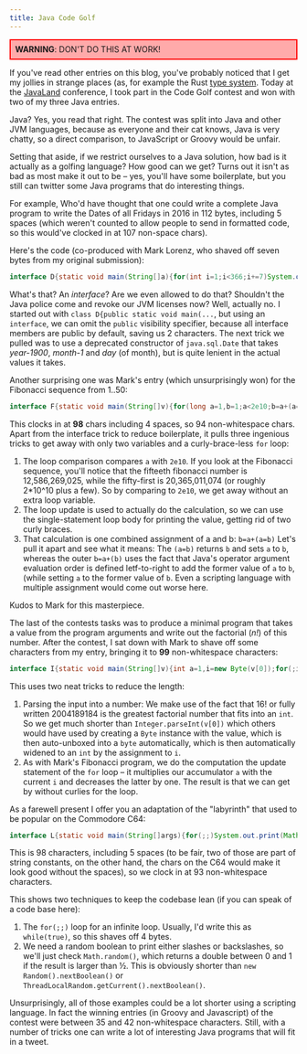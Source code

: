 ```yaml
---
title: Java Code Golf
---
```


<div style="border: 2px solid red; background: #faa; padding: 1ex;"><b>WARNING</b>: DON'T DO THIS AT WORK!</div>


If you've read other entries on this blog, you've probably noticed that I get my
jollies in strange places (as, for example the Rust 
[type system](/2015/12/12/types.html). Today at the 
[JavaLand](https://javaland.eu) conference, I took part in the Code Golf contest
and won with two of my three Java entries.

Java? Yes, you read that right. The contest was split into Java and other JVM
languages, because as everyone and their cat knows, Java is very chatty, so a
direct comparison, to JavaScript or Groovy would be unfair.

Setting that aside, if we restrict ourselves to a Java solution, how bad is it
actually as a golfing language? How good can we get? Turns out it isn't as bad
as most make it out to be – yes, you'll have some boilerplate, but you still can
twitter some Java programs that do interesting things.

For example, Who'd have thought that one could write a complete Java program to 
write the Dates of all Fridays in 2016 in 112 bytes, including 5 spaces (which 
weren't counted to allow people to send in formatted code, so this would've 
clocked in at 107 non-space chars).

Here's the code (co-produced with Mark Lorenz, who shaved off seven bytes from
my original submission):

```java
interface D{static void main(String[]a){for(int i=1;i<366;i+=7)System.out.println(new java.sql.Date(116,0,i));}}
```

What's that? An *interface*? Are we even allowed to do that? Shouldn't the Java
police come and revoke our JVM licenses now? Well, actually no. I started out
with `class D{public static void main(...`, but using an `interface`, we can
omit the `public` visibility specifier, because all interface members are
public by default, saving us 2 characters. The next trick we pulled was to use a
deprecated constructor of `java.sql.Date` that takes *year-1900*, *month-1* and
*day* (of month), but is quite lenient in the actual values it takes.

Another surprising one was Mark's entry (which unsurprisingly won) for the 
Fibonacci sequence from 1..50:

```java
interface F{static void main(String[]v){for(long a=1,b=1;a<2e10;b=a+(a=b))System.out.println(a);}}
```

This clocks in at **98** chars including 4 spaces, so 94 non-whitespace chars.
Apart from the interface trick to reduce boilerplate, it pulls three ingenious 
tricks to get away with only two variables and a curly-brace-less `for` loop:

1. The loop comparison compares `a` with `2e10`. If you look at the Fibonacci
sequence, you'll notice that the fifteeth fibonacci number is 12,586,269,025, 
while the fifty-first is 20,365,011,074 (or roughly 2*10^10 plus a few). So by
comparing to `2e10`, we get away without an extra loop variable.
2. The loop update is used to actually do the calculation, so we can use the 
single-statement loop body for printing the value, getting rid of two curly 
braces.
3. That calculation is one combined assignment of a and b: `b=a+(a=b)` Let's 
pull it apart and see what it means: The `(a=b)` returns `b` and sets `a` to 
`b`, whereas the outer `b=a+(b)` uses the fact that Java's operator argument 
evaluation order is defined letf-to-right to add the former value of `a` to 
`b`, (while setting `a` to the former value of `b`. Even a scripting language 
with multiple assignment would come out worse here.

Kudos to Mark for this masterpiece.

The last of the contests tasks was to produce a minimal program that takes a
value from the program arguments and write out the factorial (*n!*) of this
number. After the contest, I sat down with Mark to shave off some characters
from my entry, bringing it to **99** non-whitespace characters:

```java
interface I{static void main(String[]v){int a=1,i=new Byte(v[0]);for(;i>0;a*=i--);System.out.print(a);}}
```

This uses two neat tricks to reduce the length: 

1. Parsing the input into a number: We make use of the fact that 16! or fully
written 2004189184 is the greatest factorial number that fits into an `int`. So
we get much shorter than `Integer.parseInt(v[0])` which others would have used
by creating a `Byte` instance with the value, which is then auto-unboxed into a
`byte` automatically, which is then automatically widened to an `int` by the
assignment to `i`.
2. As with Mark's Fibonacci program, we do the computation the update statement
of the `for` loop – it multiplies our accumulator `a` with the current `i` and
decreases the latter by one. The result is that we can get by without curlies
for the loop.

As a farewell present I offer you an adaptation of the "labyrinth" that used to 
be popular on the Commodore C64:

```java
interface L{static void main(String[]args){for(;;)System.out.print(Math.random()>.5?"/ ":"\\ ");}}
```

This is 98 characters, including 5 spaces (to be fair, two of those are part of
string constants, on the other hand, the chars on the C64 would make it look
good without the spaces), so we clock in at 93 non-whitespace characters.

This shows two techniques to keep the codebase lean (if you can speak of a code 
base here):

1. The `for(;;)` loop for an infinite loop. Usually, I'd write this as 
`while(true)`, so this shaves off 4 bytes.
2. We need a random boolean to print either slashes or backslashes, so we'll
just check `Math.random()`, which returns a double between 0 and 1 if the result
is larger than ½. This is obviously shorter than `new Random().nextBoolean()` or
`ThreadLocalRandom.getCurrent().nextBoolean()`.

Unsurprisingly, all of those examples could be a lot shorter using a scripting
language. In fact the winning entries (in Groovy and Javascript) of the contest
were between 35 and 42 non-whitespace characters. Still, with a number of tricks
one can write a lot of interesting Java programs that will fit in a tweet.
